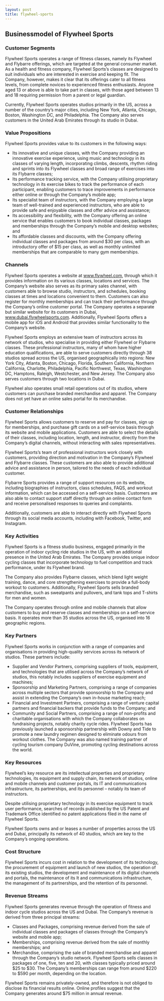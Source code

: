 ```yaml
---
layout: post
title: flywheel-sports
---
```


Businessmodel of Flywheel Sports
---------------------------------

### Customer Segments

Flywheel Sports operates a range of fitness classes, namely its Flywheel and Flybarre offerings, which are targeted at the general consumer market. As a health and fitness company, Flywheel Sports’s classes are designed to suit individuals who are interested in exercise and keeping fit. The Company, however, makes it clear that its offerings cater to all fitness levels, from complete novices to experienced fitness enthusiasts. Anyone aged 13 or above is able to take part in classes, with those aged between 13 and 18 requiring permission from a parent or legal guardian.

Currently, Flywheel Sports operates studios primarily in the US, across a number of the country’s major cities, including New York, Atlanta, Chicago, Boston, Washington DC, and Philadelphia. The Company also serves customers in the United Arab Emirates through its studio in Dubai.

### Value Propositions

Flywheel Sports provides value to its customers in the following ways:

 * Its innovative and unique classes, with the Company providing an innovative exercise experience, using music and technology in its classes of varying length, incorporating climbs, descents, rhythm riding and sprints into its Flywheel classes and broad range of exercises into its Flybarre classes;
* Its performance tracking service, with the Company utilising proprietary technology in its exercise bikes to track the performance of each participant, enabling customers to trace improvements in performance either online or through the Company’s mobile app;
* Its specialist team of instructors, with the Company employing a large team of well-trained and experienced instructors, who are able to provide safe and enjoyable classes and offer advice and assistance;
* Its accessibility and flexibility, with the Company offering an online service that enables customers to book individual classes, packages and memberships through the Company’s mobile and desktop websites; and
* Its affordable classes and discounts, with the Company offering individual classes and packages from around $30 per class, with an introductory offer of $15 per class, as well as monthly unlimited memberships that are comparable to many gym memberships.
 ### Channels

Flywheel Sports operates a website at www.flywheel.com, through which it provides information on its various classes, locations and services. The Company’s website also serves as its primary sales channel, with customers able to browse studio, instructors, and schedules, booking classes at times and locations convenient to them. Customers can also register for monthly memberships and can track their performance through the Company’s online customer portal. The Company operates a separate but similar website for its customers in Dubai, www.dubai.flywheelsports.com. Additionally, Flywheel Sports offers a mobile app for iOS and Android that provides similar functionality to the Company’s website.

Flywheel Sports employs an extensive team of instructors across its network of studios, who specialise in providing either Flywheel or Flybarre classes. These professional instructors, many of whom have higher education qualifications, are able to serve customers directly through 38 studios spread across the US, organised geographically into regions: New York City, Atlanta, Boston, Chicago, Florida, Southern California, Northern California, Charlotte, Philadelphia, Pacific Northwest, Texas, Washington DC, Hamptons, Raleigh, Westchester, and New Jersey. The Company also serves customers through two locations in Dubai.

Flywheel also operates small retail operations out of its studios, where customers can purchase branded merchandise and apparel. The Company does not yet have an online sales portal for its merchandise.

### Customer Relationships

Flywheel Sports allows customers to reserve and pay for classes, sign up for memberships, and purchase gift cards on a self-service basis through its website and mobile applications. Customers are able to select the details of their classes, including location, length, and instructor, directly from the Company’s digital channels, without interacting with sales representatives.

Flywheel Sports’s team of professional instructors work closely with customers, providing direction and motivation in the Company’s Flywheel and Flybarre classes. These customers are also able to provide additional advice and assistance in person, tailored to the needs of each individual customer.

Flybarre Sports provides a range of support resources on its website, including biographies of instructors, class schedules, FAQS, and workout information, which can be accessed on a self-service basis. Customers are also able to contact support staff directly through an online contact form and receive personalised responses to queries and complaints.

Additionally, customers are able to interact directly with Flywheel Sports through its social media accounts, including with Facebook, Twitter, and Instagram.

### Key Activities

Flywheel Sports is a fitness studio business, engaged primarily in the operation of indoor cycling ride studios in the US, with an additional presence in the United Arab Emirates. The Company provides unique indoor cycling classes that incorporate technology to fuel competition and track performance, under its Flywheel brand.

The Company also provides Flybarre classes, which blend light weight training, dance, and core strengthening exercises to provide a full-body workout to customers. Additionally, Flywheel Sports sells branded merchandise, such as sweatpants and pullovers, and tank tops and T-shirts for men and women.

The Company operates through online and mobile channels that allow customers to buy and reserve classes and memberships on a self-service basis. It operates more than 35 studios across the US, organised into 16 geographic regions.

### Key Partners

Flywheel Sports works in conjunction with a range of companies and organisations in providing high-quality services across its network of studios. These partners include:

 * Supplier and Vendor Partners, comprising suppliers of tools, equipment, and technologies that are utilised across the Company’s network of studios, this notably includes suppliers of exercise equipment and machines;
* Sponsorship and Marketing Partners, comprising a range of companies across multiple sectors that provide sponsorship to the Company and assist in extending the Company’s own in-house marketing reach;
* Financial and Investment Partners, comprising a range of venture capital partners and financial backers that provide funds to the Company; and
* Community and Social Partners, comprising a range of non-profits and charitable organisations with which the Company collaborates on fundraising projects, notably charity cycle rides.
 Flywheel Sports has previously launched a sponsorship partnership with Downy and Tide to promote a new laundry regimen designed to eliminate odours from workout clothes. The Company was also named training partner of cycling tourism company DuVine, promoting cycling destinations across the world.

### Key Resources

Flywheel’s key resource are its intellectual properties and proprietary technologies, its equipment and supply chain, its network of studios, online and mobile channels and customer portals, its IT and communications infrastructure, its partnerships, and its personnel – notably its team of instructors.

Despite utilising proprietary technology in its exercise equipment to track user performance, searches of records published by the US Patent and Trademark Office identified no patent applications filed in the name of Flywheel Sports.

Flywheel Sports owns and or leases a number of properties across the US and Dubai, principally its network of 40 studios, which are key to the Company’s ongoing operations.

### Cost Structure

Flywheel Sports incurs cost in relation to the development of its technology, the procurement of equipment and launch of new studios, the operation of its existing studios, the development and maintenance of its digital channels and portals, the maintenance of its It and communications infrastructure, the management of its partnerships, and the retention of its personnel.

### Revenue Streams

Flywheel Sports generates revenue through the operation of fitness and indoor cycle studios across the US and Dubai. The Company’s revenue is derived from three principal streams:

 * Classes and Packages, comprising revenue derived from the sale of individual classes and packages of classes through the Company’s website and mobile app;
* Memberships, comprising revenue derived from the sale of monthly memberships; and
* Merchandise, comprising the sale of branded merchandise and apparel through the Company’s studio network.
 Flywheel Sports sells classes in packages of one, five, ten and 20, with classes typically priced around $25 to $30. The Company’s memberships can range from around $220 to $590 per month, depending on the location.

Flywheel Sports remains privately-owned, and therefore is not obliged to disclose its financial results online. Online profiles suggest that the Company generates around $75 million in annual revenue.
